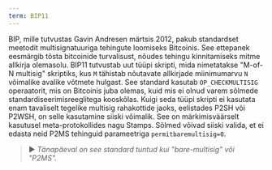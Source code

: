 ```yaml
---
term: BIP11
---
```


BIP, mille tutvustas Gavin Andresen märtsis 2012, pakub standardset meetodit multisignatuuriga tehingute loomiseks Bitcoinis. See ettepanek eesmärgib tõsta bitcoinide turvalisust, nõudes tehingu kinnitamiseks mitme allkirja olemasolu. BIP11 tutvustab uut tüüpi skripti, mida nimetatakse "M-of-N multisig" skriptiks, kus `M` tähistab nõutavate allkirjade miinimumarvu `N` võimalike avalike võtmete hulgast. See standard kasutab `OP_CHECKMULTISIG` operaatorit, mis on Bitcoinis juba olemas, kuid mis ei olnud varem sõlmede standardiseerimisreeglitega kooskõlas. Kuigi seda tüüpi skripti ei kasutata enam tavaliselt tegelike multisig rahakottide jaoks, eelistades P2SH või P2WSH, on selle kasutamine siiski võimalik. See on märkimisväärselt kasutusel meta-protokollides nagu Stamps. Sõlmed võivad siiski valida, et ei edasta neid P2MS tehinguid parameetriga `permitbaremultisig=0`.

> ► *Tänapäeval on see standard tuntud kui "bare-multisig" või "P2MS".*